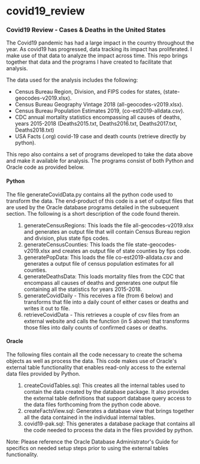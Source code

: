 # covid19_review

<h3> Covid19 Review - Cases & Deaths in the United States</h3>

<p> The Covid19 pandemic has had a large impact in the country throughout
    the year.  As covid19 has progressed, data tracking its impact has
    proliferated.  I make use of that data to analyze the impact across
    time.  This repo brings together that data and the programs I have 
    created to facilitate that analysis.
</p>
    
<p> The data used for the analysis includes the following:</p>
    <ul>
    <li> Census Bureau Region, Division, and FIPS codes for states, 
         (state-geocodes-v2019.xlsx).</li>
    <li> Census Bureau Geography Vintage 2018
         (all-geocodes-v2019.xlsx).</li>
    <li> Census Bureau Population Estimates 2019, (co-est2019-alldata.csv).</li>
    <li> CDC annual mortality statistics encompassing all causes of deaths, 
         years 2015-2018 (Deaths2015.txt, Deaths2016.txt, Deaths2017.txt, 
         Deaths2018.txt) </li>
    <li> USA Facts (.org) covid-19 case and death counts (retrieve directly
        by python). </li>
    </ul>
    
<p> This repo also contains a set of programs developed to take the data above and 
    make it available for analysis.  The programs consist of both Python and
    Oracle code as provided below.<p>
    
<h4> Python</h4>    
<p> The file generateCovidData.py contains all the python code used to transform
    the data.  The end-product of this code is a set of output files that are used
    by the Oracle database programs detailed in the subsequent section.  The following 
    is a short description of the code found therein.</p>
    <ul>
    <ol>
        <li> generateCensusRegions: This loads the file all-geocodes-v2019.xlsx
             and generates an output file that will contain Census Bureau region and division, 
             plus state fips codes.</li>
        <li> generateCensusCounties: This loads the file state-geocodes-v2019.xlsx 
             and creates an output file of state counties by fips code.</li>
        <li> generatePopData: This loads the file co-est2019-alldata.csv and 
             generates a output file of census population estimates for all counties.</li>
        <li> generateDeathsData: This loads mortality files from the CDC that 
             encompass all causes of deaths and generates one output file containing 
             all the statistics for years 2015-2018.
        <li> generateCovidDaily - This receives a file (from 6 below) and transforms 
             that file into a daily count of either cases or deaths and writes it 
             out to file.</li> 
        <li> retrieveCovidData - This retrieves a couple of csv files from an 
             external website and calls the function (in 5 above) that transforms 
             those files into daily counts of confirmed cases or deaths.</li>
    </ol>
    </ul>
<h4> Oracle </h4>
<p> The following files contain all the code necessary to create the schema objects as
    well as process the data.  This code makes use of Oracle's external table functionality
    that enables read-only access to the external data files provided by Python.  </p>
    <ul>
    <ol>
        <li> createCovidTables.sql: This creates all the internal tables used to contain 
             the data created by the database package.  It also provides the external table
             definitions that support database query access to the data files forthcoming 
             from the python code above.</li>
        <li> createFactsView.sql: Generates a database view that brings together all the
             data contained in the individual internal tables.</li>
        <li> covid19-pak.sql: This generates a database package that contains all the
             code needed to process the data in the files provided by python.</li>
    </ol>
    </ul>
<p> Note: Please reference the Oracle Database Administrator's Guide for specifics on
    needed setup steps prior to using the external tables functionality.</p>
